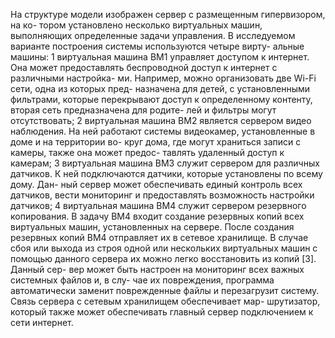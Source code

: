 

На структуре модели изображен сервер с размещенным гипервизором, на ко-
тором установлено несколько виртуальных машин, выполняющих определенные
задачи управления.
В исследуемом варианте построения системы используются четыре вирту-
альные машины:
1 виртуальная машина ВМ1 управляет доступом к интернет. Она может
предоставлять беспроводной доступ к интернет с различными настройка-
ми. Например, можно организовать две Wi-Fi сети, одна из которых пред-
назначена для детей, с установленными фильтрами, которые перекрывают
доступ к определенному контенту, вторая сеть предназначена для родите-
лей и фильтры могут отсутствовать;
2 виртуальная машина ВМ2 является сервером видео наблюдения. На ней
работают системы видеокамер, установленные в доме и на территории во-
круг дома, где могут храниться записи с камеры, также она может предос-
тавлять удаленный доступ к камерам;
3 виртуальная машина ВМ3 служит сервером для различных датчиков.
К ней подключаются датчики, которые установлены по всему дому. Дан-
ный сервер может обеспечивать единый контроль всех датчиков, вести
мониторинг и предоставлять возможность настройки датчиков;
4 виртуальная машина ВМ4 служит сервером резервного копирования.
В задачу ВМ4 входит создание резервных копий всех виртуальных машин,
установленных на сервере.
После создания резервных копий ВМ4 отправляет их в сетевое хранилище.
В случае сбоя или выхода из строя одной или нескольких виртуальных машин с
помощью данного сервера их можно легко восстановить из копий [3]. Данный сер-
вер может быть настроен на мониторинг всех важных системных файлов и, в слу-
чае их повреждения, программа автоматически заменит поврежденные файлы и
перезагрузит систему. Связь сервера с сетевым хранилищем обеспечивает мар-
шрутизатор, который также может обеспечивать главный сервер подключением к
сети интернет. 
